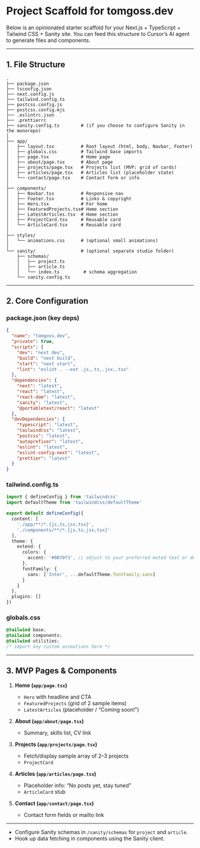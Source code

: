 # Project Scaffold for tomgoss.dev

Below is an opinionated starter scaffold for your Next.js + TypeScript + Tailwind CSS + Sanity site. You can feed this structure to Cursor’s AI agent to generate files and components.

---

## 1. File Structure

```
.
├── package.json
├── tsconfig.json
├── next.config.js
├── tailwind.config.ts
├── postcss.config.js
├── postcss.config.mjs
├── .eslintrc.json
├── .prettierrc
├── sanity.config.ts        # (if you choose to configure Sanity in the monorepo)
│
├── app/
│   ├── layout.tsx          # Root layout (html, body, Navbar, Footer)
│   ├── globals.css         # Tailwind base imports
│   ├── page.tsx            # Home page
│   ├── about/page.tsx      # About page
│   ├── projects/page.tsx   # Projects list (MVP: grid of cards)
│   ├── articles/page.tsx   # Articles list (placeholder state)
│   └── contact/page.tsx    # Contact form or info
│
├── components/
│   ├── Navbar.tsx          # Responsive nav
│   ├── Footer.tsx          # Links & copyright
│   ├── Hero.tsx            # For home
│   ├── FeaturedProjects.tsx# Home section
│   ├── LatestArticles.tsx  # Home section
│   ├── ProjectCard.tsx     # Reusable card
│   └── ArticleCard.tsx     # Reusable card
│
├── styles/
│   └── animations.css      # (optional small animations)
│
└── sanity/                 # (optional separate studio folder)
    ├── schemas/
    │   ├── project.ts
    │   ├── article.ts
    │   └── index.ts         # schema aggregation
    └── sanity.config.ts
```

---

## 2. Core Configuration

### package.json (key deps)

```json
{
  "name": "tomgoss.dev",
  "private": true,
  "scripts": {
    "dev": "next dev",
    "build": "next build",
    "start": "next start",
    "lint": "eslint . --ext .js,.ts,.jsx,.tsx"
  },
  "dependencies": {
    "next": "latest",
    "react": "latest",
    "react-dom": "latest",
    "sanity": "latest",
    "@portabletext/react": "latest"
  },
  "devDependencies": {
    "typescript": "latest",
    "tailwindcss": "latest",
    "postcss": "latest",
    "autoprefixer": "latest",
    "eslint": "latest",
    "eslint-config-next": "latest",
    "prettier": "latest"
  }
}
```

### tailwind.config.ts

```ts
import { defineConfig } from 'tailwindcss'
import defaultTheme from 'tailwindcss/defaultTheme'

export default defineConfig({
  content: [
    './app/**/*.{js,ts,jsx,tsx}',
    './components/**/*.{js,ts,jsx,tsx}'
  ],
  theme: {
    extend: {
      colors: {
        accent: '#0070f3', // adjust to your preferred muted teal or deep blue
      },
      fontFamily: {
        sans: ['Inter', ...defaultTheme.fontFamily.sans]
      }
    }
  },
  plugins: []
})
```

### globals.css

```css
@tailwind base;
@tailwind components;
@tailwind utilities;
/* import any custom animations here */
```

---

## 3. MVP Pages & Components

1. **Home (`app/page.tsx`)**

   * `Hero` with headline and CTA
   * `FeaturedProjects` (grid of 2 sample items)
   * `LatestArticles` (placeholder / “Coming soon!”)

2. **About (`app/about/page.tsx`)**

   * Summary, skills list, CV link

3. **Projects (`app/projects/page.tsx`)**

   * Fetch/display sample array of 2–3 projects
   * `ProjectCard`

4. **Articles (`app/articles/page.tsx`)**

   * Placeholder info: “No posts yet, stay tuned”
   * `ArticleCard` stub

5. **Contact (`app/contact/page.tsx`)**

   * Contact form fields or mailto link

---


* Configure Sanity schemas in `/sanity/schemas` for `project` and `article`.
* Hook up data fetching in components using the Sanity client.



